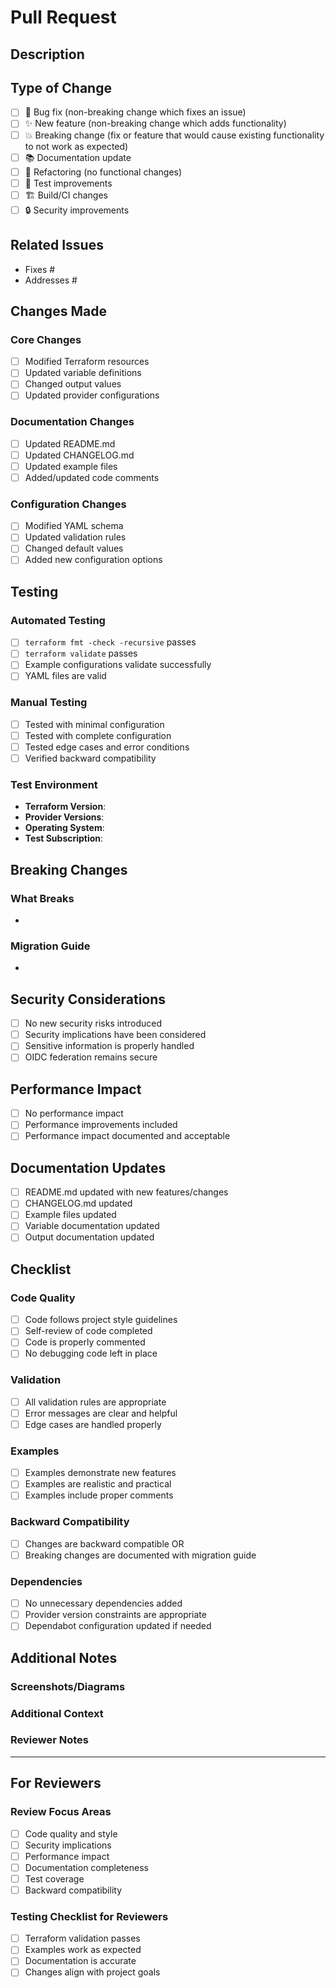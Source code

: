 # Pull Request

## Description

<!-- Provide a brief description of the changes in this PR -->

## Type of Change

<!-- Mark the relevant option with an "x" -->

- [ ] 🐛 Bug fix (non-breaking change which fixes an issue)
- [ ] ✨ New feature (non-breaking change which adds functionality)
- [ ] 💥 Breaking change (fix or feature that would cause existing functionality to not work as expected)
- [ ] 📚 Documentation update
- [ ] 🔧 Refactoring (no functional changes)
- [ ] 🧪 Test improvements
- [ ] 🏗️ Build/CI changes
- [ ] 🔒 Security improvements

## Related Issues

<!-- Link to related issues using "Fixes #123", "Closes #123", or "Addresses #123" -->

- Fixes #
- Addresses #

## Changes Made

<!-- Provide a detailed list of changes -->

### Core Changes
- [ ] Modified Terraform resources
- [ ] Updated variable definitions
- [ ] Changed output values
- [ ] Updated provider configurations

### Documentation Changes
- [ ] Updated README.md
- [ ] Updated CHANGELOG.md
- [ ] Updated example files
- [ ] Added/updated code comments

### Configuration Changes
- [ ] Modified YAML schema
- [ ] Updated validation rules
- [ ] Changed default values
- [ ] Added new configuration options

## Testing

<!-- Describe the testing you've performed -->

### Automated Testing
- [ ] `terraform fmt -check -recursive` passes
- [ ] `terraform validate` passes
- [ ] Example configurations validate successfully
- [ ] YAML files are valid

### Manual Testing
- [ ] Tested with minimal configuration
- [ ] Tested with complete configuration
- [ ] Tested edge cases and error conditions
- [ ] Verified backward compatibility

### Test Environment
<!-- Describe your test environment -->
- **Terraform Version**: 
- **Provider Versions**: 
- **Operating System**: 
- **Test Subscription**: 

## Breaking Changes

<!-- If this is a breaking change, describe what breaks and how to migrate -->

### What Breaks
- 

### Migration Guide
- 

## Security Considerations

<!-- Describe any security implications -->

- [ ] No new security risks introduced
- [ ] Security implications have been considered
- [ ] Sensitive information is properly handled
- [ ] OIDC federation remains secure

## Performance Impact

<!-- Describe any performance implications -->

- [ ] No performance impact
- [ ] Performance improvements included
- [ ] Performance impact documented and acceptable

## Documentation Updates

<!-- Confirm documentation is updated -->

- [ ] README.md updated with new features/changes
- [ ] CHANGELOG.md updated
- [ ] Example files updated
- [ ] Variable documentation updated
- [ ] Output documentation updated

## Checklist

<!-- Ensure all items are completed before requesting review -->

### Code Quality
- [ ] Code follows project style guidelines
- [ ] Self-review of code completed
- [ ] Code is properly commented
- [ ] No debugging code left in place

### Validation
- [ ] All validation rules are appropriate
- [ ] Error messages are clear and helpful
- [ ] Edge cases are handled properly

### Examples
- [ ] Examples demonstrate new features
- [ ] Examples are realistic and practical
- [ ] Examples include proper comments

### Backward Compatibility
- [ ] Changes are backward compatible OR
- [ ] Breaking changes are documented with migration guide

### Dependencies
- [ ] No unnecessary dependencies added
- [ ] Provider version constraints are appropriate
- [ ] Dependabot configuration updated if needed

## Additional Notes

<!-- Add any additional context, screenshots, or information -->

### Screenshots/Diagrams
<!-- If applicable, add screenshots or diagrams -->

### Additional Context
<!-- Any other context about the PR -->

### Reviewer Notes
<!-- Specific areas you'd like reviewers to focus on -->

---

## For Reviewers

### Review Focus Areas
- [ ] Code quality and style
- [ ] Security implications
- [ ] Performance impact
- [ ] Documentation completeness
- [ ] Test coverage
- [ ] Backward compatibility

### Testing Checklist for Reviewers
- [ ] Terraform validation passes
- [ ] Examples work as expected
- [ ] Documentation is accurate
- [ ] Changes align with project goals 